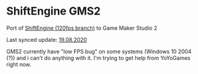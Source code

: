 # ShiftEngine GMS2
 Port of [ShiftEngine (120fps branch)](https://github.com/Remag/ShiftEngine) to Game Maker Studio 2

Last synced update: [19.08.2020](hhttps://github.com/Remag/ShiftEngine/commit/270ef86075158f71b2405ad5991e608dd3ddc2af)

GMS2 currently have "low FPS bug" on some systems (Windows 10 2004 (?)) and i can't do anything with it. I'm trying to get help from YoYoGames right now.
